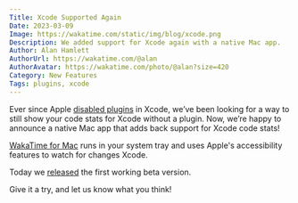 ```yaml
---
Title: Xcode Supported Again
Date: 2023-03-09
Image: https://wakatime.com/static/img/blog/xcode.png
Description: We added support for Xcode again with a native Mac app.
Author: Alan Hamlett
AuthorUrl: https://wakatime.com/@alan
AuthorAvatar: https://wakatime.com/photo/@alan?size=420
Category: New Features
Tags: plugins, xcode
---
```


Ever since Apple [disabled plugins][disabled] in Xcode, we’ve been looking for a way to still show your code stats for Xcode without a plugin.
Now, we’re happy to announce a native Mac app that adds back support for Xcode code stats!

[WakaTime for Mac][repo] runs in your system tray and uses Apple's accessibility features to watch for changes Xcode.

Today we [released][releases] the first working beta version.

Give it a try, and let us know what you think!

[disabled]: https://wakatime.com/blog/25-xcode-8-will-disable-all-your-plugins
[repo]: https://github.com/wakatime/xcode-wakatime
[releases]: https://github.com/wakatime/xcode-wakatime/releases
